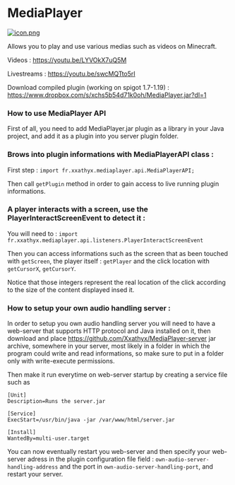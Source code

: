 # MediaPlayer

[![icon.png](https://i.postimg.cc/gj8Pj7mb/icon.png)](https://postimg.cc/tnqcm2sB)

Allows you to play and use various medias such as videos on Minecraft.

Videos : https://youtu.be/LYVOkX7uQ5M

Livestreams : https://youtu.be/swcMQTto5rI


Download compiled plugin (working on spigot 1.7-1.19) : https://www.dropbox.com/s/xchs5b54d71k0oh/MediaPlayer.jar?dl=1


### How to use MediaPlayer API

First of all, you need to add MediaPlayer.jar plugin as a library in your Java project, and add it as a plugin
into you server plugin folder.

### Brows into plugin informations with MediaPlayerAPI class :

First step : ```import fr.xxathyx.mediaplayer.api.MediaPlayerAPI;```

Then call ```getPlugin``` method in order to gain access to live running plugin informations.

### A player interacts with a screen, use the PlayerInteractScreenEvent to detect it :

You will need to : ```import fr.xxathyx.mediaplayer.api.listeners.PlayerInteractScreenEvent```

Then you can access informations such as the screen that as been touched with ```getScreen```,
the player itself : ```getPlayer``` and the click location with ```getCursorX```, ```getCursorY```.

Notice that those integers represent the real location of the click according to the size of the content displayed insed it.


### How to setup your own audio handling server :

In order to setup you own audio handling server you will need to have a web-server that supports HTTP protocol and Java installed on it,
then download and place https://github.com/Xxathyx/MediaPlayer-server jar archive, somewhere in your server, most likely in a folder
in which the program could write and read informations, so make sure to put in a folder only with write-execute permissions.

Then make it run everytime on web-server startup by creating a service file such as

```
[Unit]
Description=Runs the server.jar

[Service]
ExecStart=/usr/bin/java -jar /var/www/html/server.jar

[Install]
WantedBy=multi-user.target
```

You can now eventually restart you web-server and then specify your web-server adress in the plugin configuration file field : ```own-audio-server-handling-address```
and the port in ```own-audio-server-handling-port```, and restart your server.
